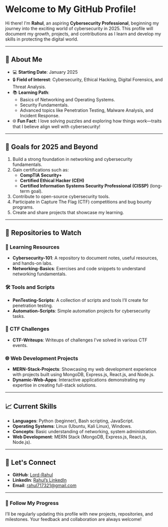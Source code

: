 # Welcome to My GitHub Profile!

Hi there! I'm **Rahul**, an aspiring **Cybersecurity Professional**, beginning my journey into the exciting world of cybersecurity in 2025. This profile will document my growth, projects, and contributions as I learn and develop my skills in protecting the digital world.

---

## 🚀 About Me

- 💻 **Starting Date**: January 2025  
- 🔒 **Field of Interest**: Cybersecurity, Ethical Hacking, Digital Forensics, and Threat Analysis.  
- 📚 **Learning Path**:  
  - Basics of Networking and Operating Systems.
  - Security Fundamentals.
  - Advanced topics like Penetration Testing, Malware Analysis, and Incident Response.
- 🌐 **Fun Fact**: I love solving puzzles and exploring how things work—traits that I believe align well with cybersecurity!

---

## 🌟 Goals for 2025 and Beyond

1. Build a strong foundation in networking and cybersecurity fundamentals.
2. Gain certifications such as:
   - **CompTIA Security+**
   - **Certified Ethical Hacker (CEH)**
   - **Certified Information Systems Security Professional (CISSP)** (long-term goal).
3. Contribute to open-source cybersecurity tools.
4. Participate in Capture The Flag (CTF) competitions and bug bounty programs.
5. Create and share projects that showcase my learning.

---

## 📂 Repositories to Watch

### 🔧 Learning Resources
- **Cybersecurity-101**: A repository to document notes, useful resources, and hands-on labs.
- **Networking-Basics**: Exercises and code snippets to understand networking fundamentals.

### 🛠️ Tools and Scripts
- **PenTesting-Scripts**: A collection of scripts and tools I’ll create for penetration testing.
- **Automation-Scripts**: Simple automation projects for cybersecurity tasks.

### 🔎 CTF Challenges
- **CTF-Writeups**: Writeups of challenges I’ve solved in various CTF events.

### 🌐 Web Development Projects
- **MERN-Stack-Projects**: Showcasing my web development experience with projects built using MongoDB, Express.js, React.js, and Node.js.
- **Dynamic-Web-Apps**: Interactive applications demonstrating my expertise in creating full-stack solutions.

---

## 📈 Current Skills

- **Languages**: Python (beginner), Bash scripting, JavaScript.
- **Operating Systems**: Linux (Ubuntu, Kali Linux), Windows.
- **Concepts**: Basic understanding of networking, system administration.
- **Web Development**: MERN Stack (MongoDB, Express.js, React.js, Node.js).

---

## 🤝 Let's Connect

- **GitHub**: [Lord-Rahul](https://github.com/Lord-Rahul)
- **LinkedIn**: [Rahul’s LinkedIn](https://linkedin.com/in/your-profile)
- **Email**: rahul717321@gmail.com

---

### 🌱 Follow My Progress
I’ll be regularly updating this profile with new projects, repositories, and milestones. Your feedback and collaboration are always welcome!

